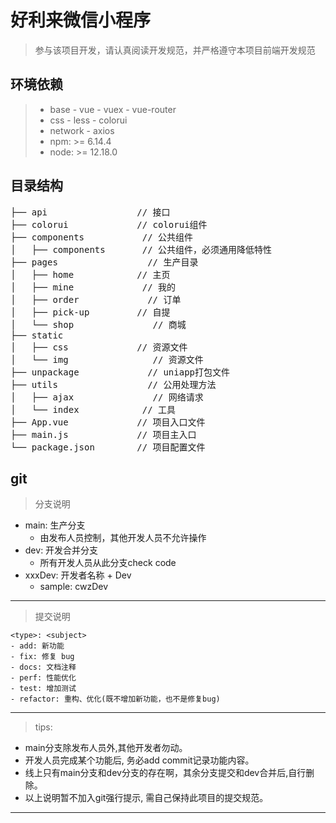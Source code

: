 # 好利来微信小程序
> 参与该项目开发，请认真阅读开发规范，并严格遵守本项目前端开发规范

## 环境依赖
> - base
	- vue
	- vuex
	- vue-router
> - css
	- less
	- colorui
> - network
	- axios
> - npm: >= 6.14.4
> - node: >= 12.18.0

## 目录结构
<pre>
├── api					// 接口
├── colorui				// colorui组件
├── components			 // 公共组件
│   ├── components		 // 公共组件，必须通用降低特性
├── pages				  // 生产目录
│   ├── home		   	// 主页
│   ├── mine		  	 // 我的
│   ├── order			  // 订单
│   ├── pick-up			// 自提
│   └── shop			   // 商城
├── static 
│   ├── css				// 资源文件
│   └── img 			   // 资源文件
├── unpackage			  // uniapp打包文件
├── utils				  // 公用处理方法
│   ├── ajax			   // 网络请求
│   └── index		 	 // 工具
├── App.vue				// 项目入口文件
├── main.js				// 项目主入口
└── package.json	   	// 项目配置文件
</pre>


## git
> 分支说明
 - main: 生产分支 
	- 由发布人员控制，其他开发人员不允许操作
 - dev: 开发合并分支
	- 所有开发人员从此分支check code
 - xxxDev: 开发者名称 + Dev  
	- sample: cwzDev

--- 

> 提交说明

```
<type>: <subject>
- add: 新功能
- fix: 修复 bug
- docs: 文档注释
- perf: 性能优化
- test: 增加测试
- refactor: 重构、优化(既不增加新功能，也不是修复bug)
```

--- 

> tips:
- main分支除发布人员外,其他开发者勿动。
- 开发人员完成某个功能后, 务必add commit记录功能内容。
- 线上只有main分支和dev分支的存在啊，其余分支提交和dev合并后,自行删除。
- 以上说明暂不加入git强行提示, 需自己保持此项目的提交规范。

---